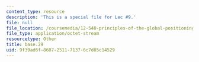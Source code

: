 ```yaml
---
content_type: resource
description: 'This is a special file for Lec #9.'
file: null
file_location: /coursemedia/12-540-principles-of-the-global-positioning-system-spring-2012/9f39ad6f8687251171376c7d85c14529_base.29
file_type: application/octet-stream
resourcetype: Other
title: base.29
uid: 9f39ad6f-8687-2511-7137-6c7d85c14529
---
```

